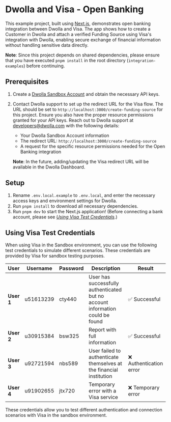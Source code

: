 # Dwolla and Visa - Open Banking

This example project, built using [Next.js](https://nextjs.org), demonstrates open banking integration between Dwolla and Visa. The app shows how to create a Customer in Dwolla and attach a verified Funding Source using Visa's integration with Dwolla, enabling secure exchange of financial information without handling sensitive data directly.

**Note**: Since this project depends on shared dependencies, please ensure that you have executed `pnpm install` in the root directory (`integration-examples`) before continuing.

## Prerequisites

1. Create a [Dwolla Sandbox Account](https://accounts-sandbox.dwolla.com/sign-up) and obtain the necessary API keys.
2. Contact Dwolla support to set up the redirect URL for the Visa flow. The URL should be set to `http://localhost:3000/create-funding-source` for this project. Ensure you also have the proper resource permissions granted for your API keys. Reach out to Dwolla support at [developers@dwolla.com](mailto:developers@dwolla.com) with the following details:
    - Your Dwolla Sandbox Account information
    - The redirect URL: `http://localhost:3000/create-funding-source`
    - A request for the specific resource permissions needed for the Open Banking integration

    **Note**: In the future, adding/updating the Visa redirect URL will be available in the Dwolla Dashboard.

## Setup

1. Rename `.env.local.example` to `.env.local`, and enter the necessary access keys and environment settings for Dwolla.
2. Run `pnpm install` to download all necessary dependencies.
3. Run `pnpm dev` to start the Next.js application! (Before connecting a bank account, please see _[Using Visa Test Credentials](#using-visa-test-credentials)_.)

## Using Visa Test Credentials

When using Visa in the Sandbox environment, you can use the following test credentials to simulate different scenarios. These credentials are provided by Visa for sandbox testing purposes.

| User        | Username  | Password | Description                                                                   | Result                 |
| ----------- | --------- | -------- |-------------------------------------------------------------------------------|------------------------|
| **User 1**  | u51613239 | cty440   | User has successfully authenticated but no account information could be found | ✅ Successful           |
| **User 2**  | u30915384 | bsw325   | Report with full information                                                  | ✅ Successful           |
| **User 3**  | u92721594 | nbs589   | User failed to authenticate themselves at the financial institution           | ❌ Authentication error |
| **User 4**  | u91902655 | jtx720   | Temporary error with a Visa service                                           | ❌ Temporary error      |

These credentials allow you to test different authentication and connection scenarios with Visa in the sandbox environment.




